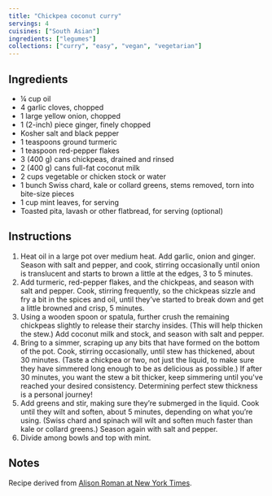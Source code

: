 ```yaml
---
title: "Chickpea coconut curry"
servings: 4
cuisines: ["South Asian"]
ingredients: ["legumes"]
collections: ["curry", "easy", "vegan", "vegetarian"]
---
```


## Ingredients

- ¼ cup oil
- 4 garlic cloves, chopped
- 1 large yellow onion, chopped
- 1 (2-inch) piece ginger, finely chopped
- Kosher salt and black pepper
- 1 teaspoons ground turmeric
- 1 teaspoon red-pepper flakes
- 3 (400 g) cans chickpeas, drained and rinsed
- 2 (400 g) cans full-fat coconut milk
- 2 cups vegetable or chicken stock or water
- 1 bunch Swiss chard, kale or collard greens, stems removed, torn into bite-size pieces
- 1 cup mint leaves, for serving
- Toasted pita, lavash or other flatbread, for serving (optional)

## Instructions

1. Heat oil in a large pot over medium heat. Add garlic, onion and ginger. Season with salt and pepper, and cook, stirring occasionally until onion is translucent and starts to brown a little at the edges, 3 to 5 minutes.
2. Add turmeric, red-pepper flakes, and the chickpeas, and season with salt and pepper. Cook, stirring frequently, so the chickpeas sizzle and fry a bit in the spices and oil, until they’ve started to break down and get a little browned and crisp, 5 minutes.
3. Using a wooden spoon or spatula, further crush the remaining chickpeas slightly to release their starchy insides. (This will help thicken the stew.) Add coconut milk and stock, and season with salt and pepper.
4. Bring to a simmer, scraping up any bits that have formed on the bottom of the pot. Cook, stirring occasionally, until stew has thickened, about 30 minutes. (Taste a chickpea or two, not just the liquid, to make sure they have simmered long enough to be as delicious as possible.) If after 30 minutes, you want the stew a bit thicker, keep simmering until you've reached your desired consistency. Determining perfect stew thickness is a personal journey!
5. Add greens and stir, making sure they’re submerged in the liquid. Cook until they wilt and soften, about 5 minutes, depending on what you’re using. (Swiss chard and spinach will wilt and soften much faster than kale or collard greens.) Season again with salt and pepper.
6. Divide among bowls and top with mint.

## Notes

Recipe derived from [Alison Roman at New York Times](https://cooking.nytimes.com/recipes/1019772-spiced-chickpea-stew-with-coconut-and-turmeric).
